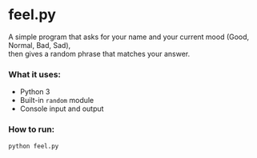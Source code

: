 # feel.py

A simple program that asks for your name and your current mood (Good, Normal, Bad, Sad),  
then gives a random phrase that matches your answer.

### What it uses:
- Python 3
- Built-in `random` module
- Console input and output

### How to run:
```bash
python feel.py
